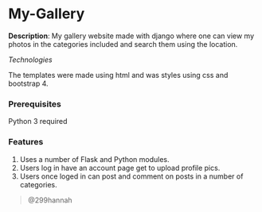 # My-Gallery


**Description**: 
 My gallery website made with django where one can view my photos in the categories included and search them using the location.

 *Technologies*

 The templates were made using html and was styles using css and bootstrap 4.
 
### Prerequisites

Python 3 required

### Features

1. Uses a number of Flask and Python modules.
2. Users log in have an account page get to upload profile pics.
3. Users once loged in can post and comment on posts in a number of categories.


> @299hannah

